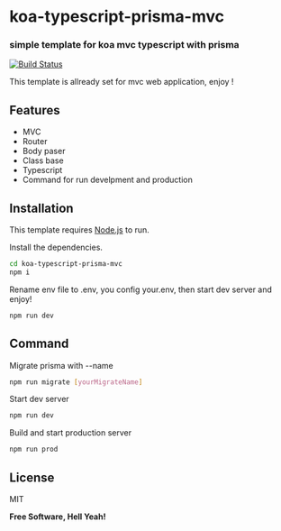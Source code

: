 # koa-typescript-prisma-mvc
### simple template for koa mvc typescript with prisma

[![Build Status](https://travis-ci.org/joemccann/dillinger.svg?branch=master)](https://travis-ci.org/joemccann/dillinger)

This template is allready set for mvc web application, enjoy !
## Features

- MVC
- Router
- Body paser
- Class base
- Typescript
- Command for run develpment and production

## Installation

This template requires [Node.js](https://nodejs.org/)  to run.

Install the dependencies.

```sh
cd koa-typescript-prisma-mvc
npm i
```

Rename env file to .env, you config your.env, then start dev server and enjoy!

```sh
npm run dev
```

## Command
Migrate prisma with --name

```sh
npm run migrate [yourMigrateName]
```
Start dev server

```sh
npm run dev
```

Build and start production server

```sh
npm run prod
```


## License

MIT

**Free Software, Hell Yeah!**
